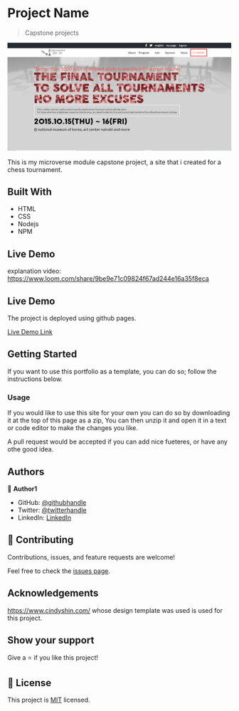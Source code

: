 [](https://img.shields.io/badge/Microverse-blueviolet)

# Project Name

> Capstone projects

![screenshot](./app_screenshot.png)

This is my microverse module capstone project, a site that i created for a chess tournament.

## Built With

- HTML
- CSS
- Nodejs
- NPM

## Live Demo

explanation video:
https://www.loom.com/share/9be9e71c09824f67ad244e16a35f8eca

## Live Demo

The project is deployed using github pages.

[Live Demo Link](https://timowest12.github.io/capstone/)

## Getting Started

If you want to use this portfolio as a template, you can do so; follow the instructions below.

### Usage

If you would like to use this site for your own you can do so by downloading it at the top of this page as a zip, You can then unzip it and open it in a text or code editor to make the changes you like.

A pull request would be accepted if you can add nice fueteres, or have any othe good idea.

## Authors

👤 **Author1**

- GitHub: [@githubhandle](https://github.com/Timowest12)
- Twitter: [@twitterhandle](https://twitter.com/Timo61060367)
- LinkedIn: [LinkedIn](https://www.linkedin.com/in/timo-wester-6a0282a7/)

## 🤝 Contributing

Contributions, issues, and feature requests are welcome!

Feel free to check the [issues page](../../issues/).

## Acknowledgements

https://www.cindyshin.com/ whose design template was used is used for this project.

## Show your support

Give a ⭐️ if you like this project!

## 📝 License

This project is [MIT](./MIT.md) licensed.
